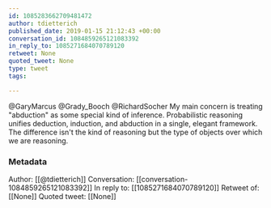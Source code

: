```yaml
---
id: 1085283662709481472
author: tdietterich
published_date: 2019-01-15 21:12:43 +00:00
conversation_id: 1084859265121083392
in_reply_to: 1085271684070789120
retweet: None
quoted_tweet: None
type: tweet
tags:

---
```


@GaryMarcus @Grady_Booch @RichardSocher My main concern is treating "abduction" as some special kind of inference. Probabilistic reasoning unifies deduction, induction, and abduction in a single, elegant framework. The difference isn't the kind of reasoning but the type of objects over which we are reasoning.

### Metadata

Author: [[@tdietterich]]
Conversation: [[conversation-1084859265121083392]]
In reply to: [[1085271684070789120]]
Retweet of: [[None]]
Quoted tweet: [[None]]
